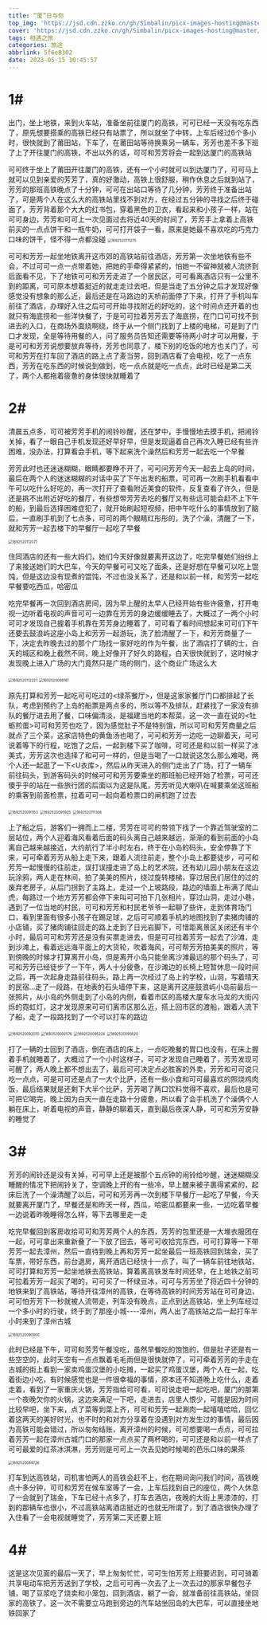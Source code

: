 ```yaml
---
title: “厦”日与你
top_img: 'https://jsd.cdn.zzko.cn/gh/Simbalin/picx-images-hosting@master/20230821/1692520094917.5imv6zrc6lo0.jpg'
cover: 'https://jsd.cdn.zzko.cn/gh/Simbalin/picx-images-hosting@master/20230821/1692520092576.6djet16cu280.jpg'
tags: 相遇之旅
categories: 旅途
abbrlink: 5f6e8302
date: 2023-05-15 10:45:57
---
```

<meta name="referrer" content="no-referrer"/>

# 1#

​     出门，坐上地铁，来到火车站，准备坐前往厦门的高铁，可可已经一天没有吃东西了，原先想要搭乘的高铁已经只有站票了，所以就坐了中转，上车后经过6个多小时，很快就到了莆田站，下车了，在莆田站等待换乘另一辆车，芳芳也差不多下班了上了开往厦门的高铁，不出以外的话，可可和芳芳将会一起到达厦门的高铁站

​     可可终于坐上了莆田开往厦门的高铁，还有一个小时就可以到达厦门了，可可马上就可以见到亲爱的芳芳了，真的好激动，高铁上很舒服，稍作休息之后就到站了，芳芳的那班高铁晚点了十分钟，可可在出站口等待了几分钟，芳芳终于准备出站了，可是两个人在这么大的高铁站里找不到对方，在经过五分钟的寻找之后终于碰面了，芳芳背着那个大大的红书包，穿着黑色的卫衣，看起来和小孩子一样，站在可可身边，芳芳和可可上一次见面过去将近40天的时间了，芳芳手上拿着上高铁前买的一点点饼干和一瓶牛奶，可可打开袋子一看，原来是她最不喜欢吃的巧克力口味的饼干，怪不得一点都没碰
<img src="https://jsd.cdn.zzko.cn/gh/Simbalin/picx-images-hosting@master/20230821/1692520111275.40cctena6wa0.jpg" alt="1692520111275" style="zoom:50%;" />

​     可可和芳芳一起坐地铁离开这市郊的高铁站前往酒店，芳芳第一次坐地铁有些不会，不过可可一点一点带着她，把她的手牵得紧紧的，怕她一不留神就被人流挤到后面看不见，下了地铁可可和芳芳走进了一个居民区，可可看离酒店只有一公里不到的距离，可可原本想着挺近的就走走过去吧，但是当走了五分钟之后才发现好像感觉没有想象的那么近，最后还是在马路边的天桥前面停了下来，打开了手机叫车前往了酒店，办理好入住之后可可开始寻找附近的好吃的，这个时间点还开着的也就只有海底捞和一些洋快餐了，于是可可拉着芳芳去了海底捞，在门口可可找不到进去的入口，在商场外面绕啊绕，终于从一个侧门找到了上楼的电梯，可是到了门口才发现，全是等待用餐的人，问了服务员告知还需要等待两小时才可以用餐，于是可可和芳芳说想要放弃等待，芳芳也同意了，楼下别的吃饭的地方也关门了，可可和芳芳在打车回了酒店的路上点了麦当劳，回到酒店看了会电视，吃了一点东西，芳芳在吃东西的时候说到做到，吃一点点就是吃一点点，此时已经是第二天了，两个人都拖着疲惫的身体很快就睡着了

# 2#

​    清晨五点多，可可被芳芳手机的闹铃吵醒，还在梦中，手慢慢地去摸手机，把闹铃关掉，看了一眼自己手机发现还好早好早，但是发现逼着自己再次入睡已经有些许困难，没办法，打算看会手机，等下起来洗个澡然后和芳芳一起去吃一个早餐

​     芳芳此时也还迷迷糊糊，眼睛都要睁不开了，可可问芳芳今天一起去上岛的时间，最后在两个人的迷迷糊糊的对话中买了下午出发的船票，可可再一次刷手机看看中午可以吃什么好吃的，再一次打开了查看附近美食的软件，反复查看了许久，但是还是挑不出附近好吃的餐厅，有些想带芳芳去吃的餐厅又有些远可能会赶不上下午的船，到最后选择困难症犯了，就开始刷起短视频，把中午吃什么的事情放到了脑后，一直刷手机到了七点多，可可的两个眼睛红彤彤的，洗了个澡，清醒了一下，就和芳芳一起去楼下的早餐厅一起吃了早餐

<img src="https://jsd.cdn.zzko.cn/gh/Simbalin/picx-images-hosting@master/20230821/1692520112071.4ad12gc7m960.jpg" alt="1692520112071" style="zoom:50%;" />

​     住同酒店的还有一些大妈们，她们今天好像就要离开这边了，吃完早餐她们纷纷上了来接送她们的大巴车，今天的早餐可可又吃了面条，还是好想在早餐可以吃上馄饨，但是这边没有现煮的馄饨，不过也没关系了，还是和以前一样，和芳芳一起吃早餐要吃西瓜，哈密瓜

​     吃完早餐再一次回到酒店房间，因为早上醒的太早人已经开始有些许疲惫，打开电视一边听着电视的声音可可一边靠在芳芳的身边缓缓睡去了，大概过了一两个小时可可才发现自己握着手机靠在芳芳身边睡着了，可可看了看时间想起来可可们下午还要去鼓浪屿这座小岛上和芳芳一起游玩，洗了脸清醒了一下，和芳芳商量了一下，决定去昨晚去过的那个广场找一家好吃的作为午餐，出了酒店打了辆的士，白天的城区和晚上截然不同，晚上好像开了好久的路程，白天很快就到了，这时候才发现晚上进入广场的大门竟然只是广场的侧门，这个商业广场这么大

<img src="https://jsd.cdn.zzko.cn/gh/Simbalin/picx-images-hosting@master/20230821/1692520112221.3yban9pcw7m0.jpg" alt="1692520112221" style="zoom:50%;" />

<img src="https://jsd.cdn.zzko.cn/gh/Simbalin/picx-images-hosting@master/20230821/1692520088161.9uz9ay1wens.jpg" alt="1692520088161" style="zoom:50%;" />

​     原先打算和芳芳一起吃可可吃过的<绿茶餐厅>，但是这家家餐厅门口都排起了长队，考虑到预约了上岛的船票是两点多的，所以等不及排队，赶紧找了一家没有排队的餐厅进去用了餐，口味偏清淡，是福建当地的本帮菜，这一次一直在说的<牡蛎煎蛋>可可和芳芳也吃了，因为感觉肚子不是特别饿，所以可可和芳芳商量之后就点了三个菜，这家店特色的黄鱼汤也喝了，可可和芳芳一边吃一边聊着天，可可说着等下的行程，吃饱了之后，一起到楼下买了咖啡，可可还是和以前一样买了冰美式，芳芳这次也选择了和可可一样的，但是当喝了一口就说这怎么那么难喝，两个人还一起逛了一下<U衣库>，然后从昨天进入的侧门走出了广场，打了一辆车前往码头，到游客码头的时候可可和芳芳要乘坐的那班船已经开始了检票，可可还傻乎乎的站在一些旅行团的后面以为这是队尾，芳芳听见大喇叭在喊要乘坐这班船的乘客到前面检票，拉着可可一起向着检票口的闸机跑了过去

<img src="https://jsd.cdn.zzko.cn/gh/Simbalin/picx-images-hosting@master/20230821/1692520091153.45nrpzcwdo20.jpg" alt="1692520091153" style="zoom:50%;" />

<img src="https://jsd.cdn.zzko.cn/gh/Simbalin/picx-images-hosting@master/20230821/1692520095925.6t23ghbxc1c0.jpg" alt="1692520095925" style="zoom:50%;" />

<img src="https://jsd.cdn.zzko.cn/gh/Simbalin/picx-images-hosting@master/20230821/1692520111306.ja37wizc4x4.jpg" alt="1692520111306" style="zoom:50%;" />

​     上了船之后，游客们一拥而上二楼，芳芳在可可的带领下找了一个靠近驾驶室的二层站位，两个人迎着海风看着后面的码头离自己越来越远，渐渐的看到前面的小岛离自己越来越接近，大约航行了半小时左右，终于在小岛的码头，安全停靠了下来，可可牵着芳芳从船上走下来，跟着人流往前走，整个小岛上都要徒步，可可和芳芳一起慢慢的往前走，误打误撞走进了岛上的艺术院，还有幼儿园小朋友在这边玩涂鸦，两人走在林间，拍了美美的照片，绕过旋转楼梯，穿过居民们居住的过的废弃老房子，从后门拐到了主路上，走过一个上坡路段，路边的墙面上布满了爬山虎，每路过一个地方芳芳都会停下来叫可可拍下几张相片，穿过山洞，走过小巷，遇到了一位当地的村民，可可和芳芳和村民老爷爷一起聊了些许，走到体育场门口，看到里面有很多小孩子在踢足球，之后可可顺着手机的地图找到了卖猪肉铺的小店铺，买了猪肉铺往回走的路上走到了日光岩脚下，可惜距离景区关闭还有半个小时，最后可可和芳芳还是没有买票走进去，但是可可拉着芳芳一起去了沙滩，走到沙滩上，看着远远海平面上的大货轮，吹着海风，可可帮芳芳拍美美的照片，等到傍晚的时候才打算离开小岛，但是离开小岛只能坐离沙滩最远的那个码头了，可可和芳芳已经徒步了一下午，两人十分疲惫，在沙滩边的长椅上短暂休息一段时间之后，再一次起身走路前往码头，路上再一次经过了岛上的学校，山洞，写着晴天的民宿…走了一段路，在地表的石头墙停下来，这是离开这座鼓浪屿小岛前最后一张照片，从小岛的外侧走到了小岛的内侧，看着市区的高楼大厦车水马龙的大街闪烁的霓虹灯，这才发现原来可可们离市区那么近，搭上回市区的渡船，跟着人流下了船，走了一段路找到了一个可以打车的路边

<img src="https://jsd.cdn.zzko.cn/gh/Simbalin/picx-images-hosting@master/20230821/1692520092070.3bneyipm39o.jpg" alt="1692520092070" style="zoom:50%;" />
<img src="https://jsd.cdn.zzko.cn/gh/Simbalin/picx-images-hosting@master/20230821/1692520092576.6djet16cu280.jpg" alt="1692520092576" style="zoom:50%;" />
<img src="https://jsd.cdn.zzko.cn/gh/Simbalin/picx-images-hosting@master/20230821/1692520095224.70xyu8hownk0.jpg" alt="1692520095224" style="zoom:50%;" />
<img src="https://jsd.cdn.zzko.cn/gh/Simbalin/picx-images-hosting@master/20230821/1692520095620.5rz0tb8ri680.jpg" alt="1692520095620" style="zoom:50%;" />

​    打了一辆的士回到了酒店，倒在酒店的床上，一点吃晚餐的胃口也没有，在床上握着手机就睡着了，大概过了一个小时这样子，可可才发现自己睡着了，芳芳发现可可醒了，两人晚上都不想出去了，最后可可决定点必胜客的外卖，芳芳和可可说只吃一点点，可是可可还是点了一大个比萨，还有一些小食和可可最喜欢的照烧鸡肉饭，最后结果就是还剩下大半个比萨，芳芳喝了两口饮料觉得不喜欢，最后也是可可把它喝完，晚上因为白天一直在走路十分疲惫，所以看了会手机洗了个澡俩个人躺在床上，听着电视的声音，静静的聊着天，直到最后夜深人静，可可和芳芳安静的睡觉了

# 3#

​     芳芳的闹铃还是没有关掉，可可早上还是被那个五点钟的闹铃给吵醒，迷迷糊糊没睡醒的情况下把闹铃关了，空调晚上开的有一些冷，早上醒来被子裹得紧紧的，起床后洗了一个澡清醒了以后，可可和芳芳再一次到楼下早餐厅一起吃了早餐，今天就要离开厦门了，早餐还是和昨天一样，西瓜，哈密瓜都要来一些，一边吃着早餐一边说着昨晚睡得怎么样，等下去哪里走一走

​     吃完早餐回到客房收拾可可和芳芳两个人的东西，芳芳的包里还是一大堆衣服团在一起，可可拿出来重新叠了一下放了回去，等可可收拾完东西，可可打算等一下带芳芳一起去漳州，然后一直待到晚上再和芳芳一起坐最后一班高铁回到瑞金，买了车票，带好东西，前台退房，离开酒店已经快十一点了，叫了一辆车前往地铁站，可可打算和芳芳一起坐地铁去高铁站，算着离高铁发车时间还早，在上地铁之前可可拉着芳芳一起买了喝的，可可买了一杯绿豆冰，可可与芳芳坐了将近四十分钟的地铁来到了高铁站，等待开往漳州的高铁，在等待高铁的时间芳芳站在可可身边，可可怕芳芳下一秒就被人流带走，列车没有晚点，正点到达高铁站，坐上列车经过一个多小时的行驶，终于到了那座小城----漳州，两人出了高铁站之后一起打车半小时来到了漳州古城

<img src="https://jsd.cdn.zzko.cn/gh/Simbalin/picx-images-hosting@master/20230821/1692520090900.6jiumaevz500.jpg" alt="1692520090900" style="zoom:50%;" />

​     此时已经是下午，可可和芳芳午餐没吃，虽然早餐吃的饱饱的，但是肚子还是有一些空空的，此时天空有一点点飘着毛毛雨但是很快就停了，可可牵着芳芳的手走在古城的街上看到一家卖鸡蛋汉堡的小吃摊，一起买了鸡蛋汉堡，两个人在一起，吃着街边小吃，有时候感觉也是一件很幸福的事情，原本还不知道晚上吃什么，走着走着，看到了一家重庆火锅，芳芳指给可可看，可可说走吧一起吃吧，厦门的那第一个夜晚欠你的火锅，这边来满足一下吧，走进去，店里人恨少，可能是因为时间比较早吧，坐下来，点了菜等到菜上齐，可可和芳芳一起涮肉一起嘻嘻哈哈，回忆着这两天的美好时光，也不时的和对方分享着在没遇到对方发生过的事情，最后因为高铁可能会错过，所以匆匆结账，离开漳州的时候，可可想要喝一点点，可可拉着芳芳一起在漳州古城门口的那家一点点买了两杯喝的，可可还是和以前一样点了可可最爱的红茶冰淇淋，芳芳则是可可上一次去见她时候喝的芭乐口味的果茶

<img src="https://jsd.cdn.zzko.cn/gh/Simbalin/picx-images-hosting@master/20230821/1692520089726.3j3qjodsogs0.jpg" alt="1692520089726" style="zoom:50%;" />

​     打车到达高铁站，司机害怕两人的高铁会赶不上，也在期间询问我们时间，高铁晚点十多分钟，可可和芳芳在候车室等了一会，上车后找到自己的座位，两个人休息了一会就到了瑞金，下车已经十点多了，打车去酒店，夜晚的大街上黑漆漆的，打到的那辆车也很小，不过高铁站离酒店挺近的也就无所谓了，到了酒店很快办理了入住看了一会电视就睡觉了，芳芳第二天还要上班

# 4#

​     这是这次见面的最后一天了，早上匆匆忙忙，可可生怕芳芳上班要迟到，可可骑着共享电动车把芳芳送到了学校，之后可可再一次去了上一次去过的那家早餐包子铺，喝了豆浆吃了烧卖和小笼包，回到酒店，躺了一会，就准备前往高铁站，坐回家的高铁了，这一次不需要立马跑到旁边的汽车站坐回岛的大巴车，可以直接坐地铁回家了
